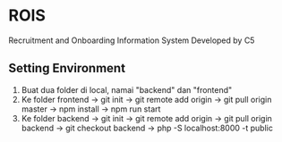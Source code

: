 # ROIS
Recruitment and Onboarding Information System
Developed by C5
## Setting Environment
1. Buat dua folder di local, namai "backend" dan "frontend"
2. Ke folder frontend -> git init -> git remote add origin <link> -> git pull origin master -> npm install -> npm run start
3. Ke folder backend -> git init -> git remote add origin <link> -> git pull origin backend -> git checkout backend -> php -S localhost:8000 -t public
